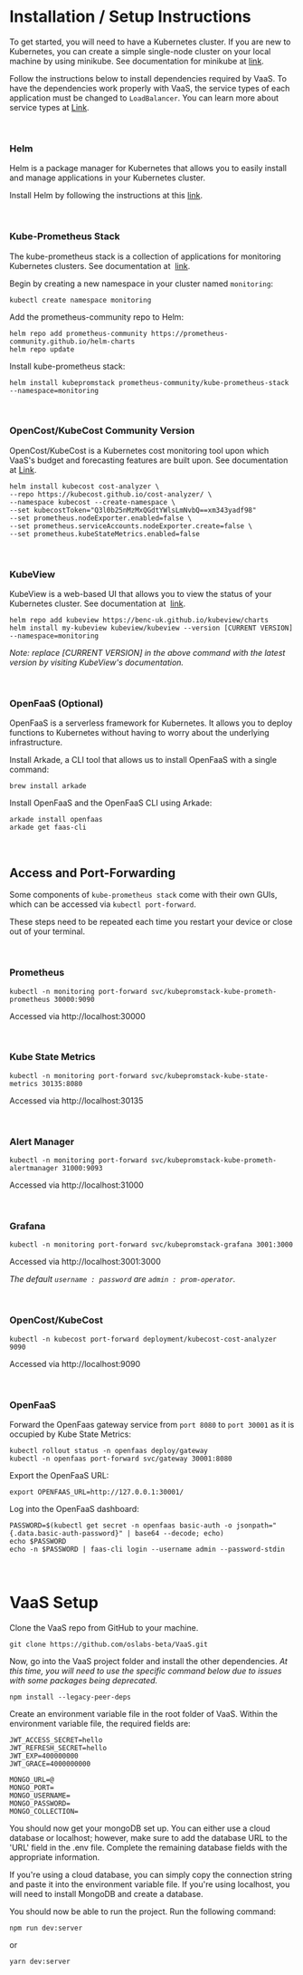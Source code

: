 # Installation / Setup Instructions

To get started, you will need to have a Kubernetes cluster. If you are new to Kubernetes, you can create a simple single-node cluster on your local machine by using minikube. See documentation for minikube at [link](https://minikube.sigs.k8s.io/docs/start/).

Follow the instructions below to install dependencies required by VaaS. To have the dependencies work properly with VaaS, the service types of each application must be changed to ```LoadBalancer```. You can learn more about service types at [Link](https://kubernetes.io/docs/concepts/services-networking/service/).

<br/>

### Helm

Helm is a package manager for Kubernetes that allows you to easily install and manage applications in your Kubernetes cluster.

Install Helm by following the instructions at this [link](https://helm.sh/docs/intro/quickstart/).

<br/>

### Kube-Prometheus Stack

The kube-prometheus stack is a collection of applications for monitoring Kubernetes clusters. See documentation at &nbsp;[link](https://github.com/prometheus-community/helm-charts/blob/main/charts/kube-prometheus-stack/README.md).

Begin by creating a new namespace in your cluster named ```monitoring```:

```
kubectl create namespace monitoring
```

Add the prometheus-community repo to Helm:

```
helm repo add prometheus-community https://prometheus-community.github.io/helm-charts
helm repo update
```
  
Install kube-prometheus stack:

```
helm install kubepromstack prometheus-community/kube-prometheus-stack --namespace=monitoring
```

<br/>


### OpenCost/KubeCost Community Version

OpenCost/KubeCost is a Kubernetes cost monitoring tool upon which VaaS's budget and forecasting features are built upon. See documentation at [Link](https://docs.kubecost.com/).

```
helm install kubecost cost-analyzer \
--repo https://kubecost.github.io/cost-analyzer/ \
--namespace kubecost --create-namespace \
--set kubecostToken="Q3l0b25nMzMxQGdtYWlsLmNvbQ==xm343yadf98"
--set prometheus.nodeExporter.enabled=false \
--set prometheus.serviceAccounts.nodeExporter.create=false \
--set prometheus.kubeStateMetrics.enabled=false
```

<br/>

### KubeView
KubeView is a web-based UI that allows you to view the status of your Kubernetes cluster. See documentation at &nbsp;[link](https://artifacthub.io/packages/helm/kubeview/kubeview?modal=install).

```
helm repo add kubeview https://benc-uk.github.io/kubeview/charts
helm install my-kubeview kubeview/kubeview --version [CURRENT VERSION] --namespace=monitoring
```

_Note: replace [CURRENT VERSION] in the above command with the latest version by visiting KubeView's documentation._

<br/>

### OpenFaaS (Optional)
OpenFaaS is a serverless framework for Kubernetes. It allows you to deploy functions to Kubernetes without having to worry about the underlying infrastructure.

Install Arkade, a CLI tool that allows us to install OpenFaaS with a single command:

```
brew install arkade
```

Install OpenFaaS and the OpenFaaS CLI using Arkade:

```
arkade install openfaas
arkade get faas-cli
```

<br/>

## Access and Port-Forwarding
Some components of ```kube-prometheus stack``` come with their own GUIs, which can be accessed via ```kubectl port-forward```.

These steps need to be repeated each time you restart your device or close out of your terminal.

<br/>

### Prometheus
      
```
kubectl -n monitoring port-forward svc/kubepromstack-kube-prometh-prometheus 30000:9090
```
Accessed via http://localhost:30000

<br/>

### Kube State Metrics

```
kubectl -n monitoring port-forward svc/kubepromstack-kube-state-metrics 30135:8080
```
Accessed via http://localhost:30135

<br/>

### Alert Manager

```
kubectl -n monitoring port-forward svc/kubepromstack-kube-prometh-alertmanager 31000:9093
```
Accessed via http://localhost:31000

<br/>

### Grafana
      
```
kubectl -n monitoring port-forward svc/kubepromstack-grafana 3001:3000
```
Accessed via http://localhost:3001:3000

_The default ```username : password``` are ```admin : prom-operator```._

<br/>

### OpenCost/KubeCost

```
kubectl -n kubecost port-forward deployment/kubecost-cost-analyzer 9090
```
Accessed via http://localhost:9090

<br/>

### OpenFaaS
Forward the OpenFaas gateway service from ```port 8080``` to ```port 30001``` as it is occupied by Kube State Metrics:

```
kubectl rollout status -n openfaas deploy/gateway
kubectl -n openfaas port-forward svc/gateway 30001:8080
```

Export the OpenFaaS URL:

```
export OPENFAAS_URL=http://127.0.0.1:30001/
```

Log into the OpenFaaS dashboard:

```
PASSWORD=$(kubectl get secret -n openfaas basic-auth -o jsonpath="{.data.basic-auth-password}" | base64 --decode; echo)
echo $PASSWORD
echo -n $PASSWORD | faas-cli login --username admin --password-stdin
```

<br/>

# VaaS Setup

Clone the VaaS repo from GitHub to your machine.

```
git clone https://github.com/oslabs-beta/VaaS.git
```

Now, go into the VaaS project folder and install the other dependencies. _At this time, you will need to use the specific command below due to issues with some packages being deprecated._

```
npm install --legacy-peer-deps
```

Create an environment variable file in the root folder of VaaS. Within the environment variable file, the required fields are:

```
JWT_ACCESS_SECRET=hello
JWT_REFRESH_SECRET=hello
JWT_EXP=400000000
JWT_GRACE=4000000000

MONGO_URL=@
MONGO_PORT=
MONGO_USERNAME=
MONGO_PASSWORD=
MONGO_COLLECTION=
```

You should now get your mongoDB set up. You can either use a cloud database or localhost; however, make sure to add the database URL to the 'URL' field in the .env file. Complete the remaining database fields with the appropriate information.

If you're using a cloud database, you can simply copy the connection string and paste it into the environment variable file. If you're using localhost, you will need to install MongoDB and create a database.

You should now be able to run the project. Run the following command:

```
npm run dev:server
```

   or

```
yarn dev:server
```